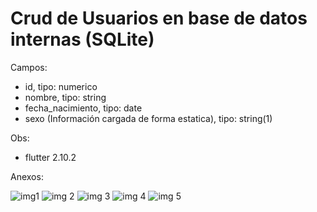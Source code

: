 # Crud de Usuarios en base de datos internas (SQLite)

Campos:

- id, tipo: numerico
- nombre, tipo: string
- fecha_nacimiento, tipo: date
- sexo (Información cargada de forma estatica), tipo: string(1)

Obs:
- flutter 2.10.2

Anexos:

![img1](https://user-images.githubusercontent.com/61977214/161777483-a428b48b-1741-44e5-a58a-d6ae54ce8b09.jpeg)
![img 2](https://user-images.githubusercontent.com/61977214/161777509-bb01da60-98f8-4e02-9913-6e17b709296a.jpeg)
![img 3](https://user-images.githubusercontent.com/61977214/161777523-cb239f4d-f769-45fc-aa14-e056dc4b0dbf.jpeg)
![img 4](https://user-images.githubusercontent.com/61977214/161777535-006f13a1-85dd-4841-9f59-b220bc78db9d.jpeg)
![img 5](https://user-images.githubusercontent.com/61977214/161777541-3287bffe-c8f2-4d07-ac01-6e8f054886de.jpeg)
